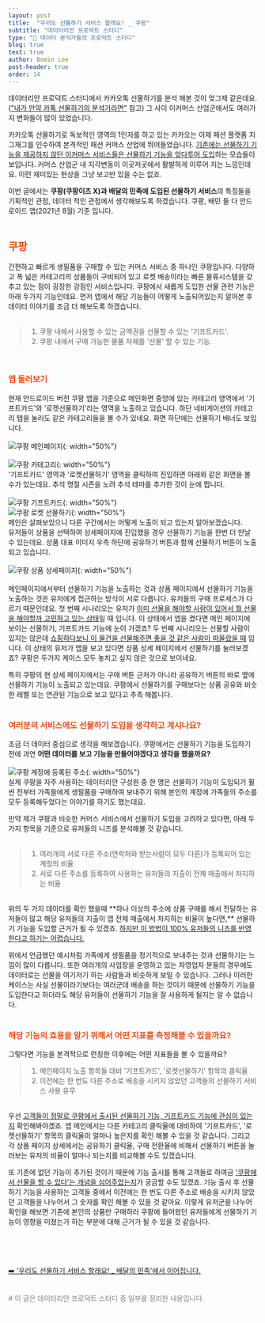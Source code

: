 ```yaml
---
layout: post
title:  "우리도 선물하기 서비스 할래요! _ 쿠팡"
subtitle: "데이터리안 프로덕트 스터디"
type: "🧪 데이터 분석가들의 프로덕트 스터디"
blog: true
text: true
author: Bomin Lee
post-header: true
order: 14
---
```


데이터리안 프로덕트 스터디에서 카카오톡 선물하기를 분석 해본 것이 엊그제 같은데요.(["내가 만약 카톡 선물하기의 분석가라면"](https://datarian-kr.github.io/blog/product-study/kakaotalk-gift) 참고) 그 사이 이커머스 산업군에서도 여러가지 변화들이 많이 있었습니다.

카카오톡 선물하기로 독보적인 영역의 1인자를 하고 있는 카카오는 이제 패션 플랫폼 지그재그를 인수하여 본격적인 패션 커머스 산업에 뛰어들었습니다. <u>기존에는 선물하기 기능을 제공하지 않던 이커머스 서비스들은 선물하기 기능을 앞다투어 도입</u>하는 모습들이 보입니다. 커머스 산업군 내 지각변동이 이곳저곳에서 활발하게 이루어 지는 느낌인데요. 이런 재미있는 현상을 그냥 보고만 있을 수는 없죠.  

이번 글에서는 **쿠팡(쿠팡이츠 X)과 배달의 민족에 도입된 선물하기 서비스**의 특징들을 기획적인 관점, 데이터 적인 관점에서 생각해보도록 하겠습니다. 쿠팡, 배민 둘 다 안드로이드 앱(2021년 8월) 기준 입니다.  
<span style="color:white">.</span>  

## <span style="color:#ed4e14">쿠팡</span>

간편하고 빠르게 생필품을 구매할 수 있는 커머스 서비스 중 하나인 쿠팡입니다. 다양하고 폭 넓은 카테고리의 상품들이 구비되어 있고 로켓 배송이라는 빠른 물류시스템을 갖추고 있는 점이 굉장한 강점인 서비스입니다. 쿠팡에서 새롭게 도입한 선물 관련 기능은 아래 두가지 기능인데요. 먼저 앱에서 해당 기능들이 어떻게 노출되어있는지 알아본 후 데이터 이야기를 조금 더 해보도록 하겠습니다.    
<br/>  

> 1. 쿠팡 내에서 사용할 수 있는 금액권을 선물할 수 있는 '기프트카드'.
> 2. 쿠팡 내에서 구매 가능한 물품 자체를 '선물' 할 수 있는 기능.    

<br/>  

### <span style="color:#ed4e14">앱 둘러보기</span>

현재 안드로이드 버전 쿠팡 앱을 기준으로 메인화면 중앙에 있는 카테고리 영역에서 '기프트카드'와 '로켓선물하기'라는 영역을 노출하고 있습니다. 하단 네비게이션의 카테고리 탭을 눌러도 같은 카테고리들을 볼 수가 있네요. 화면 하단에는 선물하기 배너도 보입니다.  
<br/>
![쿠팡 메인페이지](img/coupang1.png){: width="50%"}
<br/>  
![쿠팡 카테고리](img/coupang2.png){: width="50%"}
<br/>
'기프트카드' 영역과 '로켓선물하기' 영역을 클릭하여 진입하면 아래와 같은 화면을 볼 수가 있는데요. 추석 명절 시즌을 노려 추석 테마를 추가한 것이 눈에 띕니다.
<br/>  
![쿠팡 기프트카드](img/coupang3.png){: width="50%"}
<br/>
![쿠팡 로켓 선물하기](img/coupang4.png){: width="50%"}
<br/>
메인은 살펴보았으니 다른 구간에서는 어떻게 노출이 되고 있는지 알아보겠습니다.  
유저들이 상품을 선택하여 상세페이지에 진입했을 경우 선물하기 기능을 한번 더 만날 수 있는데요. 상품 대표 이미지 우측 하단에 공유하기 버튼과 함께 선물하기 버튼이 노출되고 있습니다.
<br/>  
![쿠팡 상품 상세페이지](img/coupang5.png){: width="50%"}
<br/>  
메인페이지에서부터 선물하기 기능을 노출하는 것과 상품 페이지에서 선물하기 기능을 노출하는 것은 유저에게 접근하는 방식이 서로 다릅니다. 유저들의 구매 프로세스가 다르기 때문인데요. 첫 번째 시나리오는 유저가 <u>이미 선물을 해야할 사람이 있어서 뭘 선물을 해야할까 고민하고 있는 상태</u>일 때 입니다. 이 상태에서 앱을 켰다면 메인 페이지에 보이는 선물하기, 기프트카드 기능에 눈이 가겠죠? 두 번째 시나리오는 선물할 사람이 있지는 않은데 <u>쇼핑하다보니 이 물건을 선물해주면 좋을 것 같은 사람이 떠올랐을 때</u> 입니다. 이 상태의 유저가 앱을 보고 있다면 상품 상세 페이지에서 선물하기를 눌러보겠죠? 쿠팡은 두가지 케이스 모두 놓치고 싶지 않은 것으로 보이네요.  

특히 쿠팡의 현 상세 페이지에서는 구매 버튼 근처가 아니라 공유하기 버튼의 바로 옆에 선물하기 기능이 노출되고 있는데요. 쿠팡에서 선물하기를 구매보다는 상품 공유와 비슷한 레벨 또는 연관된 기능으로 보고 있다고 추측 해봅니다.    
<br/>  

### <span style="color:#ed4e14">여러분의 서비스에도 선물하기 도입을 생각하고 계시나요?</span>

조금 더 데이터 중심으로 생각을 해보겠습니다. 쿠팡에서는 선물하기 기능을 도입하기 전에 과연 **어떤 데이터를 보고 기능을 만들어야겠다고 생각을 했을까요?**    
<br/>
![쿠팡 계정에 등록된 주소](img/coupang6.png){: width="50%"}
<br/>
실제 쿠팡을 자주 사용하는 데이터리안 구성원 중 한 명은 선물하기 기능이 도입되기 훨씬 전부터 가족들에게 생필품을 구매하여 보내주기 위해 본인의 계정에 가족들의 주소를 모두 등록해두었다는 이야기를 하기도 했는데요.  

만약 제가 쿠팡과 비슷한 커머스 서비스에서 선물하기 도입을 고려하고 있다면, 아래 두가지 항목을 기준으로 유저들의 니즈를 분석해볼 것 같습니다.    
<br/>
> 1. 여러개의 서로 다른 주소(연락처와 받는사람이 모두 다른)가 등록되어 있는 계정의 비율
> 2. 서로 다른 주소를 등록하여 사용하는 유저들의 지출이 전체 매출에서 차지하는 비율  

<br/>
위의 두 가지 데이터를 확인 했을때 **하나 이상의 주소에 상품 구매를 해서 전달하는 유저들이 많고 해당 유저들의 지출이 앱 전체 매출에서 차지하는 비율이 높다면,** 선물하기 기능을 도입할 근거가 될 수 있겠죠. <u>하지만 이 방법이 100% 유저들의 니즈를 반영한다고 하기는 어렵습니다.</u>     

위에서 언급했던 예시처럼 가족에게 생필품을 정기적으로 보내주는 것과 선물하기는 느낌이 많이 다릅니다. 또한 여러개의 사업장을 운영하고 있는 자영업자 분들의 경우에도 데이터로는 선물을 여기저기 하는 사람들과 비슷하게 보일 수 있습니다. 그러나 이러한 케이스는 사실 선물이라기보다는 여러군데 배송을 하는 것이기 때문에 선물하기 기능을 도입한다고 하더라도 해당 유저들이 선물하기 기능을 잘 사용하게 될지는 알 수 없습니다.    
<br/>  

### <span style="color:#ed4e14">해당 기능의 효용을 알기 위해서 어떤 지표를 측정해볼 수 있을까요?</span>

그렇다면 기능을 본격적으로 런칭한 이후에는 어떤 지표들을 볼 수 있을까요?    

> 1. 메인페이지 노출 항목들 대비 '기프트카드', '로켓선물하기' 항목의 클릭율
> 2. 이전에는 한 번도 다른 주소로 배송을 시키지 않았던 고객들의 선물하기 서비스 사용 유무  

<br/>
우선 <u>고객들이 정말로 쿠팡에서 출시된 선물하기 기능, 기프트카드 기능에 관심이 있는지</u> 확인해봐야겠죠. 앱 메인에서는 다른 카테고리 클릭율에 대비하여 '기프트카드', '로켓선물하기' 항목의  클릭율이 얼마나 높은지를 확인 해볼 수 있을 것 같습니다. 그리고 각 상품 페이지 상세에서는 공유하기 클릭율, 구매 전환율에 비해서 선물하기 버튼을 눌러보는 유저의 비율이 얼마나 되는지를 비교해볼 수도 있겠습니다.

또 기존에 없던 기능이 추가된 것이기 때문에 기능 출시를 통해 고객들로 하여금 <u>'쿠팡에서 선물을 할 수 있다'는 개념을 심어주었는지</u>가 궁금할 수도 있겠죠. 기능 출시 후 선물하기 기능을 사용하는 고객들 중에서 이전에는 한 번도 다른 주소로 배송을 시키지 않았던 고객들을 나누어서 그 숫자를 확인 해볼 수 있을 것 같아요. 이렇게 유저군을 나누어 확인을 해보면 기존에 본인의 상품만 구매하러 쿠팡에 들어왔던 유저들에게 선물하기 기능이 영향을 미쳤는가 하는 부분에 대해 근거가 될 수 있을 것 같습니다.  

<span style="color:white">.</span>  
<span style="color:white">.</span>  
<span style="color:white">.</span>  

[➡️ '우리도 선물하기 서비스 할래요! _ 배달의 민족'에서 이어집니다.](./gift_services_baemin)  

<span style="color:white">.</span>  
<span style="color:gray"> # 이 글은 데이터리안 프로덕트 스터디 중 일부를 정리한 내용입니다.</span>  

<span style="color:white">.</span>  
